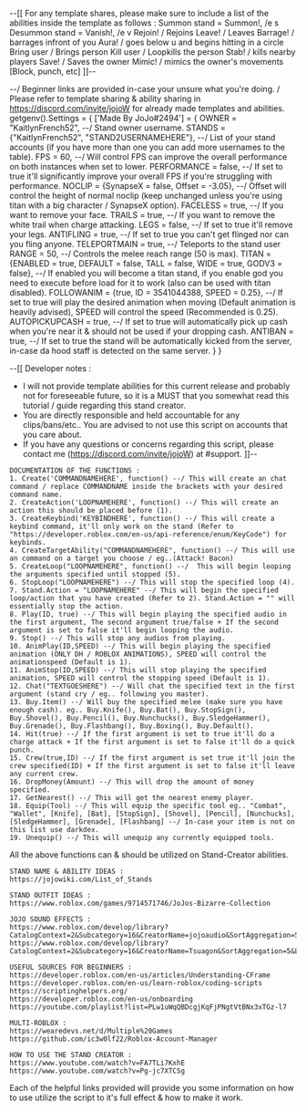 --[[ For any template shares, please make sure to include a list of the abilities inside the template as follows :
    Summon stand = Summon!, /e s
    Desummon stand = Vanish!, /e v
    Rejoin! / Rejoins
    Leave! / Leaves
    Barrage! / barrages infront of you
    Aura! / goes below u and begins hitting in a circle
    Bring user / Brings person
    Kill user / Loopkills the person
    Stab! / kills nearby players
    Save! / Saves the owner
    Mimic! / mimics the owner's movements [Block, punch, etc]
]]--

--/ Beginner links are provided in-case your unsure what you're doing. / Please refer to template sharing & ability sharing in https://discord.com/invite/jojoW for already made templates and abilities.
getgenv().Settings = {
    ['Made By JoJo#2494'] = {
        OWNER = "KaitlynFrench52", --/ Stand owner username.
        STANDS = {"KaitlynFrench52", "STAND2USERNAMEHERE"}, --/ List of your stand accounts (if you have more than one you can add more usernames to the table).
        FPS = 60, --/ Will control FPS can improve the overall performance on both instances when set to lower.
        PERFORMANCE = false, --/ If set to true it'll significantly improve your overall FPS if you're struggling with performance.
        NOCLIP = {SynapseX = false, Offset = -3.05}, --/ Offset will control the height of normal noclip (keep unchanged unless you're using titan with a big character / SynapseX option).
        FACELESS = true, --/ If you want to remove your face.
        TRAILS = true, --/ If you want to remove the white trail when charge attacking.
        LEGS = false, --/ If set to true it'll remove your legs.
        ANTIFLING = true, --/ If set to true you can't get flinged nor can you fling anyone.
        TELEPORTMAIN = true, --/ Teleports to the stand user
        RANGE = 50, --/ Controls the melee reach range (50 is max).
        TITAN = {ENABLED = true, DEFAULT = false, TALL = false, WIDE = true, GODV3 = false}, --/ If enabled you will become a titan stand, if you enable god you need to execute before load for it to work (also can be used with titan disabled).
        FOLLOWANIM = {true, ID = 3541044388, SPEED = 0.25}, --/ If set to true will play the desired animation when moving (Default animation is heavily advised), SPEED will control the speed (Recommended is 0.25).
        AUTOPICKUPCASH = true, --/ If set to true will automatically pick up cash when you're near it & should not be used if your dropping cash.
        ANTIBAN = true, --/ If set to true the stand will be automatically kicked from the server, in-case da hood staff is detected on the same server.
    }
}

--[[
Developer notes : 
- I will not provide template abilities for this current release and probably not for foreseeable future, so it is a MUST that you somewhat read this tutorial / guide regarding this stand creator.
- You are directly responsible and held accountable for any clips/bans/etc.. You are advised to not use this script on accounts that you care about.
- If you have any questions or concerns regarding this script, please contact me (https://discord.com/invite/jojoW) at #support.
]]--

```
DOCUMENTATION OF THE FUNCTIONS :
1. Create('COMMANDNAMEHERE', function() --/ This will create an chat command / replace COMMANDNAME inside the brackets with your desired command name.
2. CreateAction('LOOPNAMEHERE', function() --/ This will create an action this should be placed before (1).
3. CreateKeybind('KEYBINDHERE', function() --/ This will create a keybind command, it'll only work on the stand (Refer to "https://developer.roblox.com/en-us/api-reference/enum/KeyCode") for keybinds.
4. CreateTargetAbility("COMMANDNAMEHERE", function() --/ This will use an command on a target you choose / eg..(Attack! Bacon)
5. CreateLoop("LOOPNAMEHERE", function() --/  This will begin looping the arguments specified until stopped (5).
6. StopLoop("LOOPNAMEHERE") --/ This will stop the specified loop (4).
7. Stand.Action = "LOOPNAMEHERE" --/ This will begin the specified loop/action that you have created (Refer to 2). Stand.Action = "" will essentially stop the action.
8. Play(ID, true) --/ This will begin playing the specified audio in the first argument, The second argument true/false + If the second argument is set to false it'll begin looping the audio.
9. Stop() --/ This will stop any audios from playing.
10. AnimPlay(ID,SPEED) --/ This will begin playing the specified animation (ONLY DH / ROBLOX ANIMATIONS), SPEED will control the animationspeed (Default is 1).
11. AnimStop(ID,SPEED) --/ This will stop playing the specified animation, SPEED will control the stopping speed (Default is 1).
12. Chat("TEXTGOESHERE") --/ Will chat the specified text in the first argument (stand cry / eg.. following you master).
13. Buy.Item() --/ Will buy the specified melee (make sure you have enough cash). eg.. Buy.Knife(), Buy.Bat(), Buy.StopSign(), Buy.Shovel(), Buy.Pencil(), Buy.Nunchucks(), Buy.SledgeHammer(), Buy.Grenade(), Buy.Flashbang(), Buy.Boxing(), Buy.Default().
14. Hit(true) --/ If the first argument is set to true it'll do a charge attack + If the first argument is set to false it'll do a quick punch.
15. Crew(true,ID) --/ If the first argument is set true it'll join the crew specified(ID) + If the first argument is set to false it'll leave any current crew.
16. DropMoney(Amount) --/ This will drop the amount of money specified.
17. GetNearest() --/ This will get the nearest enemy player.
18. Equip(Tool) --/ This will equip the specific tool eg.. "Combat", "Wallet", [Knife], [Bat], [StopSign], [Shovel], [Pencil], [Nunchucks], [SledgeHammer], [Grenade], [Flashbang] --/ In-case your item is not on this list use darkdex.
19. Unequip() --/ This will unequip any currently equipped tools.
```
All the above functions can & should be utilized on Stand-Creator abilities.

```
STAND NAME & ABILITY IDEAS :
https://jojowiki.com/List_of_Stands

STAND OUTFIT IDEAS :
https://www.roblox.com/games/9714571746/JoJos-Bizarre-Collection 

JOJO SOUND EFFECTS :
https://www.roblox.com/develop/library?CatalogContext=2&Subcategory=16&CreatorName=jojoaudio&SortAggregation=5&LegendExpanded=true&Category=9
https://www.roblox.com/develop/library?CatalogContext=2&Subcategory=16&CreatorName=Tsuagon&SortAggregation=5&LegendExpanded=true&Category=9

USEFUL SOURCES FOR BEGINNERS :
https://developer.roblox.com/en-us/articles/Understanding-CFrame
https://developer.roblox.com/en-us/learn-roblox/coding-scripts
https://scriptinghelpers.org/
https://developer.roblox.com/en-us/onboarding
https://youtube.com/playlist?list=PLw1uWqQBDcgjKqFjPNgtVtBNx3xTGz-l7

MULTI-ROBLOX :
https://wearedevs.net/d/Multiple%20Games
https://github.com/ic3w0lf22/Roblox-Account-Manager

HOW TO USE THE STAND CREATOR :
https://www.youtube.com/watch?v=FA7TLi7KxhE
https://www.youtube.com/watch?v=Pg-jc7XTCSg
```
Each of the helpful links provided will provide you some information on how to use utilize the script to it's full effect & how to make it work.
